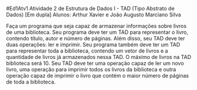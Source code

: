 #Ed1Atv1
Atividade 2 de Estrutura de Dados I - TAD (Tipo Abstrato de Dados) [Em dupla]
Alunos: Arthur Xavier e João Augusto Marciano Silva

Faça um programa que seja capaz de armazenar informações sobre livros de uma biblioteca.
Seu programa deve ter um TAD para representar o livro, contendo título, autor e número de páginas. Além disso, seu TAD deve ter duas operações: ler e imprimir.
Seu programa também deve ter um TAD para representar toda a biblioteca, contendo um vetor de livros e a quantidade de livros já armazenados nessa TAD. O máximo de livros na TAD biblioteca será 10. Seu TAD deve ter uma operação capaz de ler um novo livro, uma operação para imprimir todos os livros da biblioteca e outra operação capaz de imprimir o livro que contém o maior número de páginas de toda a biblioteca.
